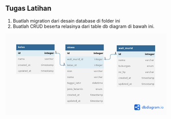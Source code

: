 ## Tugas Latihan  

1. Buatlah migration dari desain database di folder ini
2. Buatlah CRUD beserta relasinya dari table db diagram di bawah ini.

![](Database.jpg)
